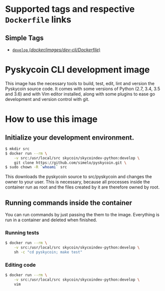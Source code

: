 # Supported tags and respective `Dockerfile` links

## Simple Tags

-	[`develop` (*docker/images/dev-cli/Dockerfile*)](https://github.com/simelo/pyskycoin/blob/develop/docker/images/dev-cli/Dockerfile)

# Pyskycoin CLI development image

This image has the necessary tools to build, test, edit, lint and version the Pyskycoin
source code.  It comes with some versions of Python (2.7, 3.4, 3.5 and 3.6) and with Vim editor installed, along with some plugins
to ease go development and version control with git.

# How to use this image

## Initialize your development environment.

```sh
$ mkdir src
$ docker run --rm \
    -v src:/usr/local/src skycoin/skycoindev-python:develop \
    git clone https://github.com/simelo/pyskycoin.git \
$ sudo chown -R `whoami` src
```

This downloads the pyskycoin source to src/pyskycoin and changes the owner
to your user. This is necessary, because all processes inside the container run
as root and the files created by it are therefore owned by root.

## Running commands inside the container

You can run commands by just passing the them to the image.  Everything is run
in a container and deleted when finished.

### Running tests

```sh
$ docker run --rm \
    -v src:/usr/local/src skycoin/skycoindev-python:develop \
    sh -c "cd pyskycoin; make test"
```

### Editing code

```sh
$ docker run --rm \
    -v src:/usr/local/src skycoin/skycoindev-python:develop \
    vim
```

